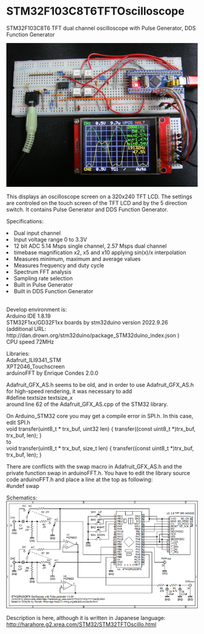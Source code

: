# STM32F103C8T6TFTOscilloscope
STM32F103C8T6 TFT dual channel oscilloscope with Pulse Generator, DDS Function Generator

<img src="STM32F103TFT.jpg">

This displays an oscilloscope screen on a 320x240 TFT LCD.
The settings are controled on the touch screen of the TFT LCD and by the 5 direction switch.
It contains Pulse Generator and DDS Function Generator.

Specifications:
<li>Dual input channel</li>
<li>Input voltage range 0 to 3.3V</li>
<li>12 bit ADC 5.14 Msps single channel, 2.57 Msps dual channel</li>
<li>timebase magnification x2, x5 and x10 applying sin(x)/x interpolation</li>
<li>Measures minimum, maximum and average values</li>
<li>Measures frequency and duty cycle</li>
<li>Spectrum FFT analysis</li>
<li>Sampling rate selection</li>
<li>Built in Pulse Generator</li>
<li>Built in DDS Function Generator</li>
<br>
<p>
Develop environment is:<br>
Arduino IDE 1.8.19<br>
STM32F1xx/GD32F1xx boards by stm32duino version 2022.9.26<br>
  (additional URL: http://dan.drown.org/stm32duino/package_STM32duino_index.json )<br>
CPU speed 72MHz<br>
</p>

Libraries:<br>
Adafruit_ILI9341_STM<br>
XPT2046_Touchscreen<br>
arduinoFFT by Enrique Condes 2.0.0<br>

Adafruit_GFX_AS.h seems to be old, and in order to use Adafruit_GFX_AS.h for high-speed rendering, it was necessary to add<br>
#define textsize textsize_x<br>
around line 62 of the Adafruit_GFX_AS.cpp of the STM32 library.<br>

On Arduino_STM32 core you may get a compile error in SPI.h. In this case, edit SPI.h<br>
void transfer(uint8_t * trx_buf, uint32 len) { transfer((const uint8_t *)trx_buf, trx_buf, len); }<br>
to<br>
void transfer(uint8_t * trx_buf, size_t len) { transfer((const uint8_t *)trx_buf, trx_buf, len); }

There are conflicts with the swap macro in Adafruit_GFX_AS.h and the private function swap in arduinoFFT.h.  You have to edit the library source code arduinoFFT.h and place a line at the top as following:<br>
#undef swap<br>

Schematics:<br>
<img src="STM32TFTOscillo3.png">

Description is here, although it is written in Japanese language:
http://harahore.g2.xrea.com/STM32/STM32TFTOscillo.html
